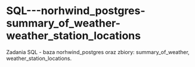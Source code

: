 # SQL---norhwind_postgres-summary_of_weather-weather_station_locations
Zadania SQL - baza norhwind_postgres oraz zbiory: summary_of_weather, weather_station_locations.
